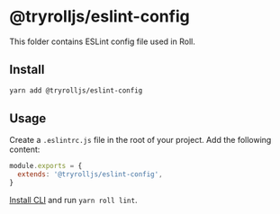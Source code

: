 # @tryrolljs/eslint-config

This folder contains ESLint config file used in Roll.

## Install

```sh
yarn add @tryrolljs/eslint-config
```

## Usage

Create a `.eslintrc.js` file in the root of your project. Add the following content:

```js
module.exports = {
  extends: '@tryrolljs/eslint-config',
}
```

[Install CLI](../cli/README.md) and run `yarn roll lint`.